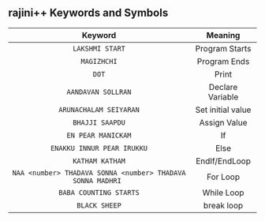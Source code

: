 ## rajini++ Keywords and Symbols
|Keyword                    |Meaning                |
|:-------------------------:|:---------------------:|
|`LAKSHMI START`            | Program Starts        |
|`MAGIZHCHI`                | Program Ends          |
|`DOT`                      | Print                 |
|`AANDAVAN SOLLRAN`         | Declare Variable      |
|`ARUNACHALAM SEIYARAN`     | Set initial value     |
|`BHAJJI SAAPDU`            | Assign Value          |
|`EN PEAR MANICKAM`         | If                    |
|`ENAKKU INNUR PEAR IRUKKU` | Else                  |
|`KATHAM KATHAM`            | EndIf/EndLoop         |
|`NAA <number> THADAVA SONNA <number> THADAVA SONNA MADHRI `            | For Loop        |
|`BABA COUNTING STARTS`            | While Loop         |
|`BLACK SHEEP`            | break loop         |